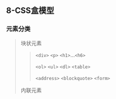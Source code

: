 ## 8-CSS盒模型

### 元素分类

> 块状元素
>> `<div>` `<p>` `<h1>`...`<h6>`
>>
>> `<ol>` `<ul>` `<dl>` `<table>`
>>
>> `<address>` `<blockquote>` `<form>`
>
> 内联元素
>>